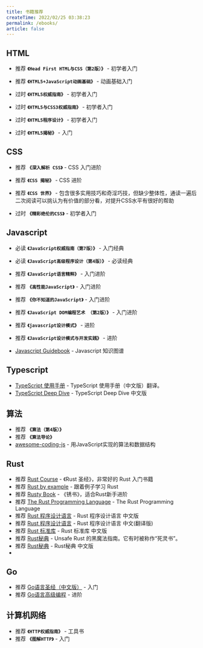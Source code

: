 ```yaml
---
title: 书籍推荐
createTime: 2022/02/25 03:38:23
permalink: /ebooks/
article: false
---
```


## HTML

- <Badge >推荐</Badge> **`《Head First HTML与CSS（第2版）》`** - 初学者入门
- <Badge >推荐</Badge> **`《HTML5+JavaScript动画基础》`** - 动画基础入门

- <Badge type="warning">过时</Badge> **`《HTML5权威指南》`** - 初学者入门
- <Badge type="warning">过时</Badge> **`《HTML5与CSS3权威指南》`** - 初学者入门
- <Badge type="warning">过时</Badge> **`《HTML5程序设计》`** - 初学者入门
- <Badge type="warning">过时</Badge> **`《HTML5揭秘》`** - 入门

## CSS

- <Badge >推荐</Badge> **`《深入解析 CSS》`** - CSS 入门进阶
- <Badge >推荐</Badge> **`《CSS 揭秘》`** - CSS 进阶
- <Badge >推荐</Badge> **`《CSS 世界》`** - 包含很多实用技巧和奇淫巧技，但缺少整体性，通读一遍后二次阅读可以挑认为有价值的部分看，对提升CSS水平有很好的帮助

- <Badge type="warning">过时</Badge> **`《精彩绝伦的CSS》`** - 初学者入门

## Javascript

- <Badge >必读</Badge> **`《JavaScript权威指南（第7版）》`** - 入门经典
- <Badge >必读</Badge> **`《JavaScript高级程序设计（第4版）》`** - 必读经典
- <Badge >推荐</Badge> **`《JavaScript语言精粹》`** - 入门进阶
- <Badge >推荐</Badge> **`《高性能JavaScript》`** - 入门进阶
- <Badge >推荐</Badge> **`《你不知道的JavaScript》`** - 入门进阶
- <Badge >推荐</Badge> **`《JavaScript DOM编程艺术 （第2版）》`** - 入门进阶
- <Badge >推荐</Badge> **`《javascript设计模式》`** - 进阶
- <Badge >推荐</Badge> **`《JavaScript设计模式与开发实践》`** - 进阶

- [Javascript Guidebook](https://tsejx.github.io/javascript-guidebook/) - Javascript 知识图谱

## Typescript

- [TypeScript 使用手册](https://github.com/zhongsp/TypeScript) - TypeScript 使用手册（中文版）翻译。
- [TypeScript Deep Dive](https://github.com/jkchao/typescript-book-chinese) - TypeScript Deep Dive 中文版

## 算法

- <Badge >推荐</Badge> **`《算法（第4版）》`**
- <Badge >推荐</Badge> **`《算法导论》`**
- [awesome-coding-js](https://github.com/ConardLi/awesome-coding-js) - 用JavaScript实现的算法和数据结构

## Rust

- <Badge >推荐</Badge> [Rust Course](https://course.rs/) - 《Rust 圣经》，非常好的 Rust 入门书籍
- <Badge >推荐</Badge> [Rust by example](https://rustwiki.org/zh-CN/rust-by-example/) - 跟着例子学习 Rust
- <Badge >推荐</Badge> [Rusty Book](https://rusty.course.rs/) - 《锈书》，适合Rust新手进阶
- <Badge >推荐</Badge> [The Rust Programming Language](https://doc.rust-lang.org/book/) - The Rust Programming Language
- <Badge >推荐</Badge> [Rust 程序设计语言](https://kaisery.github.io/trpl-zh-cn/) - Rust 程序设计语言 中文版
- <Badge >推荐</Badge> [Rust 程序设计语言](https://rustwiki.org/zh-CN/book/) - Rust 程序设计语言 中文(翻译版)
- <Badge >推荐</Badge> [Rust 标准库](https://rustwiki.org/zh-CN/std/) - Rust 标准库 中文版
- <Badge >推荐</Badge> [Rust秘典](https://doc.rust-lang.org/nomicon/index.html) - Unsafe Rust 的黑魔法指南。它有时被称作“死灵书”。
- <Badge >推荐</Badge> [Rust秘典](https://nomicon.purewhite.io/) - Rust秘典 中文版
-

## Go

- <Badge >推荐</Badge> [Go语言圣经（中文版）](https://golang-china.github.io/gopl-zh/) - 入门
- <Badge >推荐</Badge> [Go语言高级编程](https://chai2010.cn/advanced-go-programming-book/) - 进阶

## 计算机网络

- <Badge >推荐</Badge> **`《HTTP权威指南》`** - 工具书
- <Badge >推荐</Badge> **`《图解HTTP》`** - 入门
